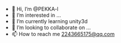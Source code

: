 - 👋 Hi, I’m @PEKKA-l
- 👀 I’m interested in ...
- 🌱 I’m currently learning unity3d
- 💞️ I’m looking to collaborate on ...
- 📫 How to reach me 2243665175@qq.com
<!---
PEKKA-l/PEKKA-l is a ✨ special ✨ repository because its `README.md` (this file) appears on your GitHub profile.
You can click the Preview link to take a look at your changes.
--->
